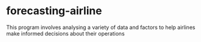 # forecasting-airline
This program involves analysing a variety of data and factors to help airlines make informed decisions about their operations

